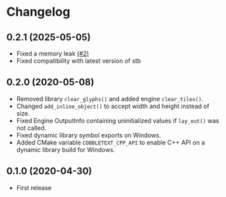 # Changelog

## 0.2.1 (2025-05-05)

* Fixed a memory leak [(#2)](https://github.com/chfoo/cobbletext/issues/2)
* Fixed compatibility with latest version of stb

## 0.2.0 (2020-05-08)

* Removed library `clear_glyphs()` and added engine `clear_tiles()`.
* Changed `add_inline_object()` to accept width and height instead of size.
* Fixed Engine OutputInfo containing uninitialized values if `lay_out()` was not called.
* Fixed dynamic library symbol exports on Windows.
* Added CMake variable `COBBLETEXT_CPP_API` to enable C++ API on a dynamic library build for Windows.

## 0.1.0 (2020-04-30)

* First release
